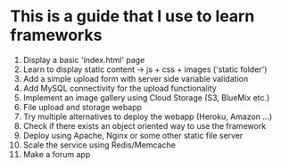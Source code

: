 # This is a guide that I use to learn frameworks
1. Display a basic 'index.html' page
2. Learn to display static content -> js + css + images ('static folder')
3. Add a simple upload form with server side variable validation
4. Add MySQL connectivity for the upload functionality
5. Implement an image gallery using Cloud Storage (S3, BlueMix etc.)
6. File upload and storage webapp
7. Try multiple alternatives to deploy the webapp (Heroku, Amazon ...)
8. Check if there exists an object oriented way to use the framework
9. Deploy using Apache, Nginx or some other static file server
10. Scale the service using Redis/Memcache
11. Make a forum app
